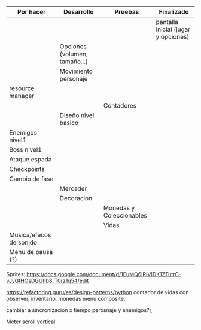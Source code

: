 | Por hacer | Desarrollo | Pruebas | Finalizado |
|---|---|---|---|
|  |  |  | pantalla inicial (jugar y opciones) |
|  | Opciones (volumen, tamaño...) |  |  |
|  | Movimiento personaje |  |  |
| resource manager
|  |  | Contadores |  |
|  | Diseño nivel basico |  |  |
| Enemigos nivel1 |  |  |  |
| Boss nivel1 |  |  |  |
| Ataque espada |  |  |  |
| Checkpoints |  |  |  |
| Cambio de fase |  |  |  |
|  | Mercader |  |  |
|  | Decoracion |  |  |
|  |  | Monedas y Coleccionables |  |
|  |  | Vidas |  |
| Musica/efecos de sonido |  |  |  |
| Menu de pausa (?)|  |  |  |

Sprites: https://docs.google.com/document/d/1EuMQ6IRIVIDK1ZTutrC-vJyGtHOsDGUhb8_T0rz1q54/edit

https://refactoring.guru/es/design-patterns/python
contador de vidas con observer, inventario, monedas
menu composite, 

cambiar a sincronizacion x tiempo perosnaje y enemigos?¿

Meter scroll vertical
